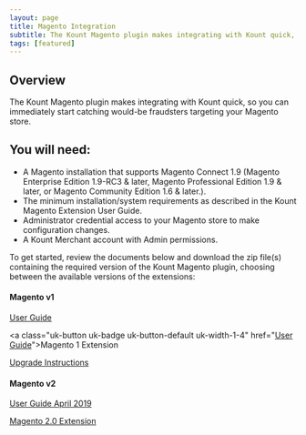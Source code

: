 ```yaml
---
layout: page 
title: Magento Integration
subtitle: The Kount Magento plugin makes integrating with Kount quick, so you can immediately start catching would-be fraudsters targeting your Magento store.
tags: [featured]
---
```


## Overview
The Kount Magento plugin makes integrating with Kount quick, so you can immediately start catching would-be fraudsters targeting your Magento store.

## You will need: 

* A Magento installation that supports Magento Connect 1.9 (Magento Enterprise Edition 1.9-RC3 & later, Magento Professional Edition 1.9 & later, or Magento Community Edition 1.6 & later.).
* The minimum installation/system requirements as described in the Kount Magento Extension User Guide.
* Administrator credential access to your Magento store to make configuration changes.
* A Kount Merchant account with Admin permissions.

To get started, review the documents below and download the zip file(s) containing the required version of the Kount Magento plugin, choosing between the available versions of the extensions:

#### Magento v1 

 <a class="uk-button uk-badge uk-button-default uk-width-1-4" href="https://na82.salesforce.com/sfc/p/#36000000b56U/a/36000000HZiu/oSkTSfwZhL8zEXLv3LKYIR.W8_W_2bQYN18iYTOjmWw">User Guide</a>
 
 <a class="uk-button uk-badge uk-button-default uk-width-1-4" href="<a class="uk-button uk-badge uk-button-default uk-width-1-4" href="https://na82.salesforce.com/sfc/p/#36000000b56U/a/36000000HZiu/oSkTSfwZhL8zEXLv3LKYIR.W8_W_2bQYN18iYTOjmWw">User Guide</a>">Magento 1 Extension</a>
 
  <a class="uk-button uk-badge uk-button-default uk-width-1-4" href="https://kount.my.salesforce.com/sfc/p/#36000000b56U/a/36000000HZfl/_T2g6rN9ARAJ2Q5cFVrw9VSbfjyWhAqYMEyvCMhSUKQ">Upgrade Instructions</a>

#### Magento v2

 <a class="uk-button uk-badge uk-button-default uk-width-1-4" href="https://kount.my.salesforce.com/sfc/p/#36000000b56U/a/1R00000015Cq/wyEct6whtmicmSYc1gdoERgwWYK5FBns7C4rz50XTFA">User Guide April 2019</a>
 
 <a class="uk-button uk-badge uk-button-default uk-width-1-4" href="https://github.com/swarming/magento2-kount">Magento 2.0 Extension</a>

